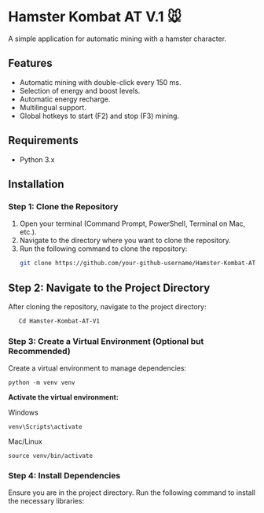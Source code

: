 # Hamster Kombat AT V.1 🐭

A simple application for automatic mining with a hamster character.

## Features
- Automatic mining with double-click every 150 ms.
- Selection of energy and boost levels.
- Automatic energy recharge.
- Multilingual support.
- Global hotkeys to start (F2) and stop (F3) mining.

## Requirements
- Python 3.x

## Installation

### Step 1: Clone the Repository
1. Open your terminal (Command Prompt, PowerShell, Terminal on Mac, etc.).
2. Navigate to the directory where you want to clone the repository.
3. Run the following command to clone the repository:
   ```sh
   git clone https://github.com/your-github-username/Hamster-Kombat-AT-V1.git
   ```

## Step 2: Navigate to the Project Directory
After cloning the repository, navigate to the project directory:
 ```sh
    Cd Hamster-Kombat-AT-V1  
  ```

### Step 3: Create a Virtual Environment (Optional but Recommended)
Create a virtual environment to manage dependencies:

`python -m venv venv`

**Activate the virtual environment:**

Windows

`venv\Scripts\activate`

Mac/Linux

`source venv/bin/activate`

### Step 4: Install Dependencies
Ensure you are in the project directory.
Run the following command to install the necessary libraries:




